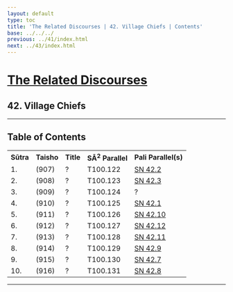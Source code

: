 ```yaml
---
layout: default
type: toc
title: 'The Related Discourses | 42. Village Chiefs | Contents'
base: ../../../
previous: ../41/index.html
next: ../43/index.html
---
```


<h1><a href="../index.html">The Related Discourses</a></h1>
<h2>42. Village Chiefs</h2>

<hr/>

<h2>Table of Contents</h2>

<table class="ma-toc">
  <th>Sūtra</th>
  <th>Taisho</th>
  <th>Title</th>
  <th>SĀ<sup>2</sup> Parallel</th>
  <th>Pali Parallel(s)</th>

  <tr>
    <td>1.</td>
    <td>(907)</td>
    <td><a href="SA42_1.html"></a>?</td>
    <td>T100.122</td>
    <td><a href="https://suttacentral.net/sn42.2" target="_blank">SN 42.2</a></td>
  </tr>
  <tr>
    <td>2.</td>
    <td>(908)</td>
    <td><a href="SA42_2.html"></a>?</td>
    <td>T100.123</td>
    <td><a href="https://suttacentral.net/sn42.3" target="_blank">SN 42.3</a></td>
  </tr>
  <tr>
    <td>3.</td>
    <td>(909)</td>
    <td><a href="SA42_3.html"></a>?</td>
    <td>T100.124</td>
    <td><a href="https://suttacentral.net/" target="_blank"></a>?</td>
  </tr>
  <tr>
    <td>4.</td>
    <td>(910)</td>
    <td><a href="SA42_4.html"></a>?</td>
    <td>T100.125</td>
    <td><a href="https://suttacentral.net/sn42.1" target="_blank">SN 42.1</a></td>
  </tr>
  <tr>
    <td>5.</td>
    <td>(911)</td>
    <td><a href="SA42_5.html"></a>?</td>
    <td>T100.126</td>
    <td><a href="https://suttacentral.net/sn42.10" target="_blank">SN 42.10</a></td>
  </tr>
  <tr>
    <td>6.</td>
    <td>(912)</td>
    <td><a href="SA42_6.html"></a>?</td>
    <td>T100.127</td>
    <td><a href="https://suttacentral.net/sn42.12" target="_blank">SN 42.12</a></td>
  </tr>
  <tr>
    <td>7.</td>
    <td>(913)</td>
    <td><a href="SA42_7.html"></a>?</td>
    <td>T100.128</td>
    <td><a href="https://suttacentral.net/sn42.11" target="_blank">SN 42.11</a></td>
  </tr>
  <tr>
    <td>8.</td>
    <td>(914)</td>
    <td><a href="SA42_8.html"></a>?</td>
    <td>T100.129</td>
    <td><a href="https://suttacentral.net/sn42.9" target="_blank">SN 42.9</a></td>
  </tr>
  <tr>
    <td>9.</td>
    <td>(915)</td>
    <td><a href="SA42_9.html"></a>?</td>
    <td>T100.130</td>
    <td><a href="https://suttacentral.net/sn42.7" target="_blank">SN 42.7</a></td>
  </tr>
  <tr>
    <td>10.</td>
    <td>(916)</td>
    <td><a href="SA42_10.html"></a>?</td>
    <td>T100.131</td>
    <td><a href="https://suttacentral.net/sn42.8" target="_blank">SN 42.8</a></td>
  </tr>
</table>

<hr/>